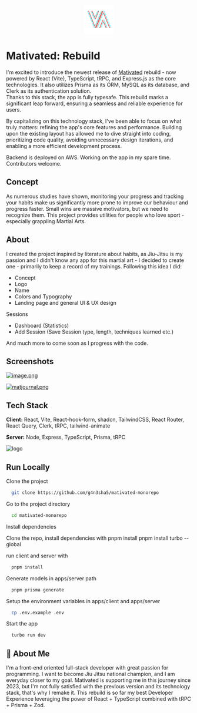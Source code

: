 <div align="center">
  <a href="https://github.com/g4n3sha5/MatiVAted">
    <img src="apps/client/src/assets/images/logo-removebg.png" alt="Logo" width="80" height="80">
  </a>
</div>

# Mativated: Rebuild

I'm excited to introduce the newest release of [Mativated](https://github.com/g4n3sha5/MatiVAted) rebuild - now powered by React (Vite), TypeScript, tRPC, and Express.js as the core technologies. It also utilizes Prisma as its ORM, MySQL as its database, and Clerk as its authentication solution.  
Thanks to this stack, the app is fully typesafe. This rebuild marks a significant leap forward, ensuring a seamless and reliable experience for users.

By capitalizing on this technology stack, I've been able to focus on what truly matters: refining the app's core features and performance. Building upon the existing layout has allowed me to dive straight into coding, prioritizing code quality, avoiding unnecessary design iterations, and enabling a more efficient development process.

Backend is deployed on AWS.
Working on the app in my spare time. Contributors welcome.

## Concept

As numerous studies have shown, monitoring your progress and tracking your habits make us significantly more prone to improve our behaviour and progress faster. Small wins are massive motivators, but we need to recognize them. This project provides utilities for people who love sport - especially grappling Martial Arts.

## About

I created the project inspired by literature about habits, as Jiu-Jitsu is my passion and I didn't know any app for this martial art - I decided to create one - primarily to keep a record of my trainings. Following this idea I did:

- Concept
- Logo
- Name
- Colors and Typography
- Landing page and general UI & UX design

Sessions

- Dashboard (Statistics)
- Add Session (Save Session type, length, techniques learned etc.)

And much more to come soon as I progress with the code.

## Screenshots

[![image.png](https://i.postimg.cc/8PbTY5tC/image.png)](https://postimg.cc/1ffxn9xx)

[![matjournal.png](https://i.postimg.cc/mZS6JsmV/matjournal.png)](https://postimg.cc/vDczxpF6)

## Tech Stack

**Client:** React, Vite, React-hook-form, shadcn, TailwindCSS, React Router, React Query, Clerk, tRPC, tailwind-animate

**Server:** Node, Express, TypeScript, Prisma, tRPC

![logo](https://user-images.githubusercontent.com/116462435/227205699-fc9fae9f-02a4-4240-b9c3-9eccc002573f.png)

## Run Locally

Clone the project

```bash
  git clone https://github.com/g4n3sha5/mativated-monorepo
```

Go to the project directory

```bash
  cd mativated-monorepo
```

Install dependencies

Clone the repo, install dependencies with
pnpm install
pnpm install turbo --global

run client and server with  
 

```bash
  pnpm install
```

Generate models in apps/server path

```bash
  pnpm prisma generate
```

Setup the environment variables in apps/client and apps/server

```bash
  cp .env.example .env
```

Start the app

```bash
  turbo run dev
```

## 🚀 About Me

I'm a front-end oriented full-stack developer with great passion for programming.
I want to become Jiu Jitsu national champion, and I am everyday closer to my goal. Mativated is supporting me in this journey since 2023, but I'm not fully satisfied with the previous version and its technology stack, that's why I remake it.
This rebuild is so far my best Developer Experience leveraging the power of React + TypeScript combined with tRPC + Prisma + Zod.
